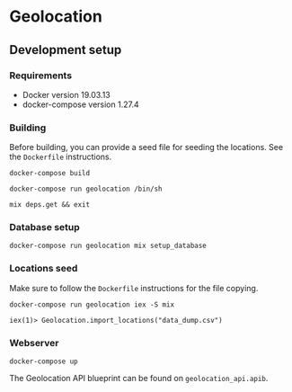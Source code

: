 # Geolocation
## Development setup
### Requirements

- Docker version 19.03.13
- docker-compose version 1.27.4

### Building

Before building, you can provide a seed file for seeding the locations.
See the `Dockerfile` instructions.

```
docker-compose build
```

```
docker-compose run geolocation /bin/sh
```

```
mix deps.get && exit
```

### Database setup
```
docker-compose run geolocation mix setup_database
```

### Locations seed
Make sure to follow the `Dockerfile` instructions for the file copying.
```
docker-compose run geolocation iex -S mix

iex(1)> Geolocation.import_locations("data_dump.csv")
```

### Webserver
```
docker-compose up
```
The Geolocation API blueprint can be found on `geolocation_api.apib`.
